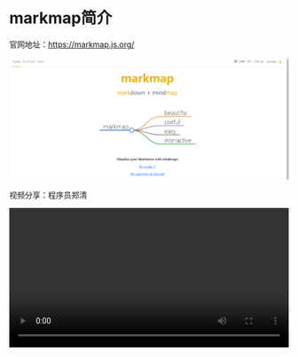 # markmap简介

官网地址：https://markmap.js.org/

![image-20240806141320454](./images/image-20240806141320454.png)

视频分享：程序员郑清

<video width="100%" controls>
  <source src="./markmap01.mp4" type="video/mp4">
  <object data="./markmap01.mp4" width="100%">
  </object> 
</video>